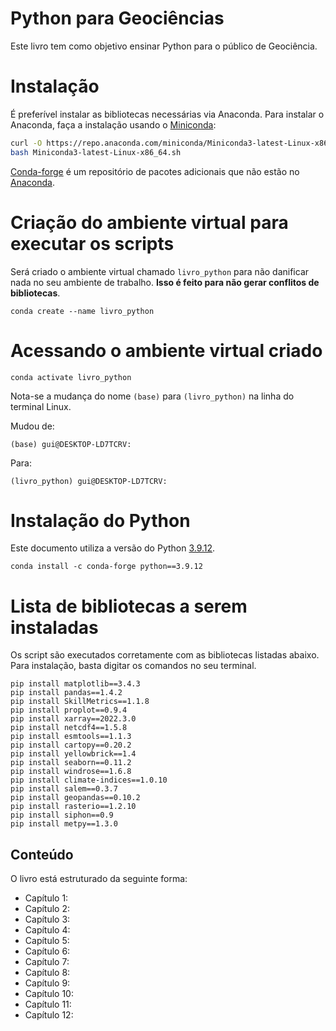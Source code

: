 # Python para Geociências

Este livro tem como objetivo ensinar Python para o público de Geociência.

# Instalação

É preferível instalar as bibliotecas necessárias via Anaconda. Para instalar o Anaconda, faça a instalação usando o [Miniconda](https://docs.conda.io/en/latest/miniconda.html):

```bash
curl -O https://repo.anaconda.com/miniconda/Miniconda3-latest-Linux-x86_64.sh
bash Miniconda3-latest-Linux-x86_64.sh
```

[Conda-forge](https://conda.io/projects/conda-forge) é um repositório de pacotes adicionais que não estão no [Anaconda](https://www.anaconda.com/download/).

# Criação do ambiente virtual para executar os scripts

Será criado o ambiente virtual chamado `livro_python` para não danificar nada no seu ambiente de trabalho. **Isso é feito para não gerar conflitos de bibliotecas**.

```
conda create --name livro_python
```

# Acessando o ambiente virtual criado

```
conda activate livro_python
```

Nota-se a mudança do nome `(base)` para `(livro_python)` na linha do terminal Linux.

Mudou de:
```
(base) gui@DESKTOP-LD7TCRV:
```

Para:
```
(livro_python) gui@DESKTOP-LD7TCRV:
```

# Instalação do Python

Este documento utiliza a versão do Python [3.9.12](https://www.python.org/downloads/release/python-3912/).

```
conda install -c conda-forge python==3.9.12
```

# Lista de bibliotecas a serem instaladas

Os script são executados corretamente com as bibliotecas listadas abaixo. Para instalação, basta digitar os comandos no seu terminal.

```
pip install matplotlib==3.4.3
pip install pandas==1.4.2
pip install SkillMetrics==1.1.8
pip install proplot==0.9.4
pip install xarray==2022.3.0
pip install netcdf4==1.5.8
pip install esmtools==1.1.3
pip install cartopy==0.20.2
pip install yellowbrick==1.4
pip install seaborn==0.11.2
pip install windrose==1.6.8
pip install climate-indices==1.0.10
pip install salem==0.3.7
pip install geopandas==0.10.2
pip install rasterio==1.2.10
pip install siphon==0.9
pip install metpy==1.3.0
```
## Conteúdo

O livro está estruturado da seguinte forma:

* Capítulo 1:
* Capítulo 2:
* Capítulo 3:
* Capítulo 4:
* Capítulo 5:
* Capítulo 6:
* Capítulo 7:
* Capítulo 8:
* Capítulo 9:
* Capítulo 10:
* Capítulo 11:
* Capítulo 12:
